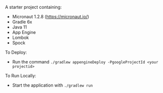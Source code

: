 A starter project containing:
- Micronaut 1.2.8 (https://micronaut.io/)
- Gradle 6x
- Java 11
- App Engine
- Lombok
- Spock

To Deploy:
- Run the command  `./gradlew appengineDeploy -PgoogleProjectId <your projectid>` 

To Run Locally:
- Start the application with `./gradlew run`